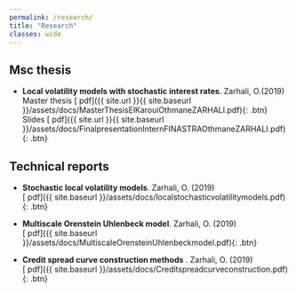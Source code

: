 ```yaml
---
permalink: /research/
title: "Research"
classes: wide
---
```



## Msc thesis

* **Local volatility models with stochastic interest rates**. Zarhali, O.(2019)  
Master thesis
[<i class="fas fa-file-pdf"></i> pdf]({{ site.url }}{{ site.baseurl }}/assets/docs/MasterThesisElKarouiOthmaneZARHALI.pdf){: .btn}
Slides 
[<i class="fas fa-file-pdf"></i> pdf]({{ site.url }}{{ site.baseurl }}/assets/docs/FinalpresentationInternFINASTRAOthmaneZARHALI.pdf){: .btn}

## Technical reports

* **Stochastic local volatility models**. Zarhali, O.  (2019)   
[<i class="fas fa-file-pdf"></i> pdf]({{ site.baseurl }}/assets/docs/localstochasticvolatilitymodels.pdf){: .btn}

* **Multiscale Orenstein Uhlenbeck model**. Zarhali, O.  (2019)   
[<i class="fas fa-file-pdf"></i> pdf]({{ site.baseurl }}/assets/docs/MultiscaleOrensteinUhlenbeckmodel.pdf){: .btn}

* **Credit spread curve construction methods** . Zarhali, O.  (2019)   
[<i class="fas fa-file-pdf"></i> pdf]({{ site.baseurl }}/assets/docs/Creditspreadcurveconstruction.pdf){: .btn}






